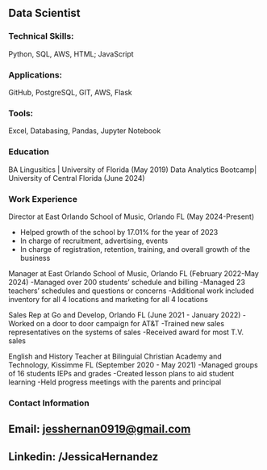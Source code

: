 Data Scientist
----------------------------------
### Technical Skills:
Python, SQL, AWS, HTML; JavaScript
### Applications:
GitHub, PostgreSQL, GIT, AWS, Flask
### Tools: 
Excel, Databasing, Pandas, Jupyter Notebook

### Education
BA Lingusitics | University of Florida (May 2019)
Data Analytics Bootcamp| University of Central Florida (June 2024)

### Work Experience
Director at East Orlando School of Music, Orlando FL (May 2024-Present)
- Helped growth of the school by 17.01% for the year of 2023
- In charge of recruitment, advertising, events
- In charge of registration, retention, training, and overall growth of the business

Manager at East Orlando School of Music, Orlando FL  (February 2022-May 2024)
-Managed over 200 students’ schedule and billing
-Managed 23 teachers’ schedules and questions or concerns
-Additional work included inventory for all 4 locations and marketing for all 4 locations

Sales Rep at Go and Develop, Orlando FL (June 2021 - January 2022)
-Worked on a door to door campaign for AT&T
-Trained new sales representatives on the systems of sales
-Received award for most T.V. sales

English and History Teacher at Bilinguial Christian Academy and Technology, Kissimme FL (September 2020 - May 2021)
-Managed groups of 16 students IEPs and grades
-Created lesson plans to aid student learning
-Held progress meetings with the parents and principal

### Contact Information
## Email: jesshernan0919@gmail.com
## Linkedin:  /JessicaHernandez





